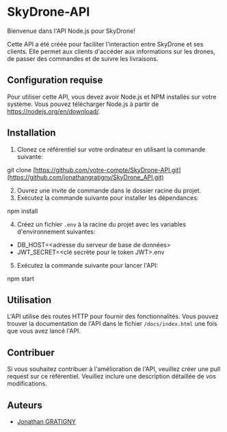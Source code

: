 # SkyDrone-API

Bienvenue dans l'API Node.js pour SkyDrone!

Cette API a été créée pour faciliter l'interaction entre SkyDrone et ses clients. Elle permet aux clients d'accéder aux informations sur les drones, de passer des commandes et de suivre les livraisons.

## Configuration requise

Pour utiliser cette API, vous devez avoir Node.js et NPM installés sur votre système. Vous pouvez télécharger Node.js à partir de https://nodejs.org/en/download/.

## Installation

1. Clonez ce référentiel sur votre ordinateur en utilisant la commande suivante:

git clone [https://github.com/votre-compte/SkyDrone-API.git](https://github.com/jonathangratigny/SkyDrone_API.git)

2. Ouvrez une invite de commande dans le dossier racine du projet.
3. Exécutez la commande suivante pour installer les dépendances:

npm install

4. Créez un fichier `.env` à la racine du projet avec les variables d'environnement suivantes:

- DB_HOST=<adresse du serveur de base de données>
- JWT_SECRET=<clé secrète pour le token JWT>.env

5. Exécutez la commande suivante pour lancer l'API:

npm start


## Utilisation

L'API utilise des routes HTTP pour fournir des fonctionnalités. Vous pouvez trouver la documentation de l'API dans le fichier `/docs/index.html` une fois que vous avez lancé l'API.

## Contribuer

Si vous souhaitez contribuer à l'amélioration de l'API, veuillez créer une pull request sur ce référentiel. Veuillez inclure une description détaillée de vos modifications.

## Auteurs

- [Jonathan GRATIGNY](https://github.com/jonathangratigny)
